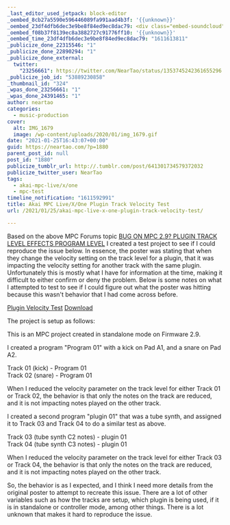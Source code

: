 ```yaml
---
_last_editor_used_jetpack: block-editor
_oembed_8cb27a5590e596446089fa991aad4b3f: '{{unknown}}'
_oembed_23df4dfb6dec3e9be8f84ed9ec8dac79: <div class="embed-soundcloud"><iframe title="Jilted Breath by NearTao" width="500" height="400" scrolling="no" frameborder="no" src="https://w.soundcloud.com/player/?visual=true&url=https%3A%2F%2Fapi.soundcloud.com%2Ftracks%2F972655576&show_artwork=true&maxwidth=500&maxheight=750&dnt=1"></iframe></div>
_oembed_f08b37f8139ec8a3882727c91776ff10: '{{unknown}}'
_oembed_time_23df4dfb6dec3e9be8f84ed9ec8dac79: "1611613811"
_publicize_done_22315546: "1"
_publicize_done_22890294: "1"
_publicize_done_external:
  twitter:
    "23256661": https://twitter.com/NearTao/status/1353745242361655296
_publicize_job_id: "53889230858"
_thumbnail_id: "324"
_wpas_done_23256661: "1"
_wpas_done_24391465: "1"
author: neartao
categories:
  - music-production
cover:
  alt: IMG_1679
  image: /wp-content/uploads/2020/01/img_1679.gif
date: "2021-01-25T16:43:07+00:00"
guid: https://neartao.com/?p=1880
parent_post_id: null
post_id: "1880"
publicize_tumblr_url: http://.tumblr.com/post/641301734579372032
publicize_twitter_user: NearTao
tags:
  - akai-mpc-live/x/one
  - mpc-test
timeline_notification: "1611592991"
title: Akai MPC Live/X/One Plugin Track Velocity Test
url: /2021/01/25/akai-mpc-live-x-one-plugin-track-velocity-test/

---
```

Based on the above MPC Forums topic [BUG ON MPC 2.9? PLUGIN TRACK LEVEL EFFECTS PROGRAM LEVEL](https://www.mpc-forums.com/viewtopic.php?f=48&t=210039) I created a test project to see if I could reproduce the issue below. In essence, the poster was stating that when they change the velocity setting on the track level for a plugin, that it was impacting the velocity setting for another track with the same plugin. Unfortunately this is mostly what I have for information at the time, making it difficult to either confirm or deny the problem. Below is some notes on what I attempted to test to see if I could figure out what the poster was hitting because this wasn't behavior that I had come across before.

[Plugin Velocity Test](/wp-content/uploads/2021/01/plugin-velocity-test.zip) [Download](/wp-content/uploads/2021/01/plugin-velocity-test.zip)

The project is setup as follows:

This is an MPC project created in standalone mode on Firmware 2.9.

I created a program "Program 01" with a kick on Pad A1, and a snare on Pad A2.

Track 01 (kick) - Program 01  
Track 02 (snare) - Program 01

When I reduced the velocity parameter on the track level for either Track 01 or Track 02, the behavior is that only the notes on the track are reduced, and it is not impacting notes played on the other track.

I created a second program "plugin 01" that was a tube synth, and assigned it to Track 03 and Track 04 to do a similar test as above.

Track 03 (tube synth C2 notes) - plugin 01  
Track 04 (tube synth C3 notes) - plugin 01

When I reduced the velocity parameter on the track level for either Track 03 or Track 04, the behavior is that only the notes on the track are reduced, and it is not impacting notes played on the other track.

So, the behavior is as I expected, and I think I need more details from the original poster to attempt to recreate this issue. There are a lot of other variables such as how the tracks are setup, which plugin is being used, if it is in standalone or controller mode, among other things. There is a lot unknown that makes it hard to reproduce the issue.
